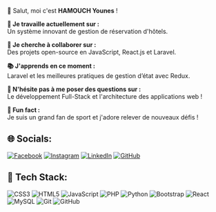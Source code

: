 👋 Salut, moi c'est **HAMOUCH Younes** !  

**🚀 Je travaille actuellement sur :**  
Un système innovant de gestion de réservation d'hôtels.  

**🤝 Je cherche à collaborer sur :**  
Des projets open-source en JavaScript, React.js et Laravel.  

**📚 J'apprends en ce moment :**  
Laravel et les meilleures pratiques de gestion d’état avec Redux.  

**💬 N'hésite pas à me poser des questions sur :**  
Le développement Full-Stack et l'architecture des applications web !  

**🎾 Fun fact :**  
Je suis un grand fan de sport et j'adore relever de nouveaux défis ! 

## 🌐 Socials:
[![Facebook](https://img.shields.io/badge/Facebook-1877F2?style=for-the-badge&logo=facebook&logoColor=white)](https://facebook.com/tonprofil)
[![Instagram](https://img.shields.io/badge/Instagram-E4405F?style=for-the-badge&logo=instagram&logoColor=white)](https://instagram.com/tonprofil)
[![LinkedIn](https://img.shields.io/badge/LinkedIn-0077B5?style=for-the-badge&logo=linkedin&logoColor=white)](https://linkedin.com/in/tonprofil)
[![GitHub](https://img.shields.io/badge/GitHub-181717?style=for-the-badge&logo=github&logoColor=white)](https://github.com/tonprofil)



## 🚀 Tech Stack:
![CSS3](https://img.shields.io/badge/CSS3-1572B6?style=for-the-badge&logo=css3&logoColor=white)
![HTML5](https://img.shields.io/badge/HTML5-E34F26?style=for-the-badge&logo=html5&logoColor=white)
![JavaScript](https://img.shields.io/badge/JavaScript-F7DF1E?style=for-the-badge&logo=javascript&logoColor=black)
![PHP](https://img.shields.io/badge/PHP-777BB4?style=for-the-badge&logo=php&logoColor=white)
![Python](https://img.shields.io/badge/Python-3776AB?style=for-the-badge&logo=python&logoColor=white)
![Bootstrap](https://img.shields.io/badge/Bootstrap-7952B3?style=for-the-badge&logo=bootstrap&logoColor=white)
![React](https://img.shields.io/badge/React-61DAFB?style=for-the-badge&logo=react&logoColor=white)
![MySQL](https://img.shields.io/badge/MySQL-4479A1?style=for-the-badge&logo=mysql&logoColor=white)
![Git](https://img.shields.io/badge/Git-F05032?style=for-the-badge&logo=git&logoColor=white)
![GitHub](https://img.shields.io/badge/GitHub-181717?style=for-the-badge&logo=github&logoColor=white)


